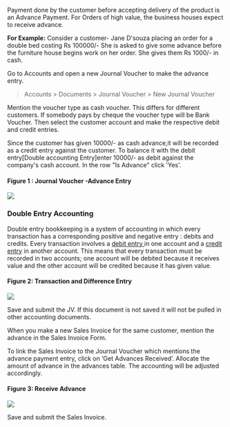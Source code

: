 Payment done by the customer before accepting delivery of the product is an
Advance Payment. For Orders of high value, the business houses expect to
receive advance.

  
__For Example:__ Consider a customer- Jane D'souza placing an order for a double
bed costing Rs 100000/- She is asked to give some advance before the furniture
house begins work on her order. She gives them Rs 1000/- in cash.

  
Go to Accounts and open a new Journal Voucher to make the advance entry.

> Accounts > Documents > Journal Voucher > New Journal Voucher  

Mention the voucher type as cash voucher. This differs for different
customers. If somebody pays by cheque the voucher type will be Bank Voucher.
Then select the customer account and make the respective debit and credit
entries.  

  

Since the customer has given 10000/- as cash advance,it will be recorded as a
credit entry against the customer. To balance it with the debit entry[Double
accounting Entry]enter 10000/- as debit against the company's cash account. In
the row "Is Advance" click 'Yes'.



#### Figure 1 : Journal Voucher -Advance Entry  

   

![](/assets/manual_erpnext_com/old_images/erpnext/e-t-o-jv-advance.png)  

  

### Double Entry Accounting  

Double entry bookkeeping is a system of accounting in which every transaction
has a corresponding positive and negative entry : debits and credits. Every
transaction involves a [debit entry
](http://www.e-conomic.co.uk/accountingsystem/glossary/debit)in one account
and a [credit
entry](http://www.e-conomic.co.uk/accountingsystem/glossary/credit) in another
account. This means that every transaction must be recorded in two accounts;
one account will be debited because it receives value and the other account
will be credited because it has given value.

  
#### Figure 2: Transaction and Difference Entry
![](/assets/manual_erpnext_com/old_images/erpnext/e-t-o-jv-credit-childbed.png)  

  

  

Save and submit the JV. If this document is not saved it will not be pulled in
other accounting documents.

  

When you make a new Sales Invoice for the same customer, mention the advance
in the Sales Invoice Form.

  

To link the Sales Invoice to the Journal Voucher which mentions the advance
payment entry, click on ‘Get Advances Received’.  Allocate the amount of
advance in the advances table. The accounting will be adjusted accordingly.

#### Figure 3: Receive Advance 
![](/assets/manual_erpnext_com/old_images/erpnext/e-t-o-salinv-get-advance-childbed.png)  

  

Save and submit the Sales Invoice.

  

  

  

  

  

  

  


